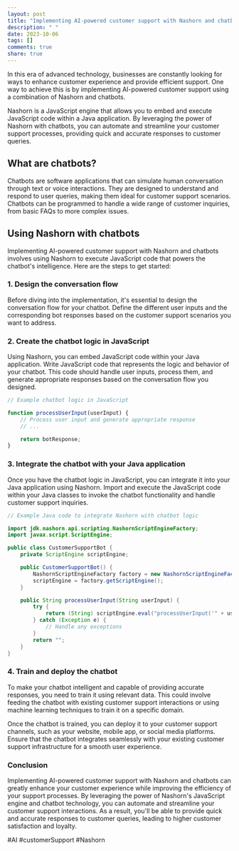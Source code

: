 ```yaml
---
layout: post
title: "Implementing AI-powered customer support with Nashorn and chatbots"
description: " "
date: 2023-10-06
tags: []
comments: true
share: true
---
```


In this era of advanced technology, businesses are constantly looking for ways to enhance customer experience and provide efficient support. One way to achieve this is by implementing AI-powered customer support using a combination of Nashorn and chatbots. 

Nashorn is a JavaScript engine that allows you to embed and execute JavaScript code within a Java application. By leveraging the power of Nashorn with chatbots, you can automate and streamline your customer support processes, providing quick and accurate responses to customer queries.

## What are chatbots?

Chatbots are software applications that can simulate human conversation through text or voice interactions. They are designed to understand and respond to user queries, making them ideal for customer support scenarios. Chatbots can be programmed to handle a wide range of customer inquiries, from basic FAQs to more complex issues.

## Using Nashorn with chatbots

Implementing AI-powered customer support with Nashorn and chatbots involves using Nashorn to execute JavaScript code that powers the chatbot's intelligence. Here are the steps to get started:

### 1. Design the conversation flow

Before diving into the implementation, it's essential to design the conversation flow for your chatbot. Define the different user inputs and the corresponding bot responses based on the customer support scenarios you want to address.

### 2. Create the chatbot logic in JavaScript

Using Nashorn, you can embed JavaScript code within your Java application. Write JavaScript code that represents the logic and behavior of your chatbot. This code should handle user inputs, process them, and generate appropriate responses based on the conversation flow you designed.

```javascript
// Example chatbot logic in JavaScript

function processUserInput(userInput) {
    // Process user input and generate appropriate response
    // ...

    return botResponse;
}
```

### 3. Integrate the chatbot with your Java application

Once you have the chatbot logic in JavaScript, you can integrate it into your Java application using Nashorn. Import and execute the JavaScript code within your Java classes to invoke the chatbot functionality and handle customer support inquiries.

```java
// Example Java code to integrate Nashorn with chatbot logic

import jdk.nashorn.api.scripting.NashornScriptEngineFactory;
import javax.script.ScriptEngine;

public class CustomerSupportBot {
    private ScriptEngine scriptEngine;

    public CustomerSupportBot() {
        NashornScriptEngineFactory factory = new NashornScriptEngineFactory();
        scriptEngine = factory.getScriptEngine();
    }

    public String processUserInput(String userInput) {
        try {
            return (String) scriptEngine.eval("processUserInput('" + userInput + "')");
        } catch (Exception e) {
            // Handle any exceptions
        }
        return "";
    }
}
```

### 4. Train and deploy the chatbot

To make your chatbot intelligent and capable of providing accurate responses, you need to train it using relevant data. This could involve feeding the chatbot with existing customer support interactions or using machine learning techniques to train it on a specific domain.

Once the chatbot is trained, you can deploy it to your customer support channels, such as your website, mobile app, or social media platforms. Ensure that the chatbot integrates seamlessly with your existing customer support infrastructure for a smooth user experience.

### Conclusion

Implementing AI-powered customer support with Nashorn and chatbots can greatly enhance your customer experience while improving the efficiency of your support processes. By leveraging the power of Nashorn's JavaScript engine and chatbot technology, you can automate and streamline your customer support interactions. As a result, you'll be able to provide quick and accurate responses to customer queries, leading to higher customer satisfaction and loyalty.

#AI #customerSupport #Nashorn